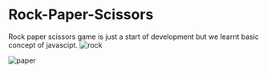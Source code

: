 # Rock-Paper-Scissors
Rock paper scissors game is just a start of development but we learnt basic concept of javascipt.
![rock](https://github.com/user-attachments/assets/073b81ca-2a66-463c-b7bc-661c49ecc215)

![paper](https://github.com/user-attachments/assets/04ddb9d5-2f01-46c6-9eef-895ef9ebb219)
